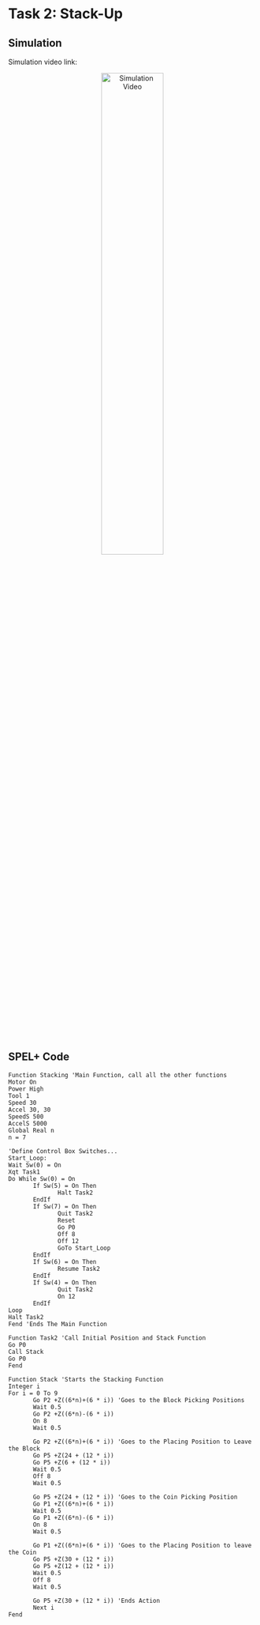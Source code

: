 # Task 2: Stack-Up
## Simulation
Simulation video link:
<p align="center">
<a  href="https://youtu.be/qhKUARaJpzY" target="_blank">
    <img src="https://img.youtube.com/vi/qhKUARaJpzY/0.jpg" alt="Simulation Video" style="width:50%; max-width:600px, height:50%;">
</a>
</p>

## SPEL+ Code
```
Function Stacking 'Main Function, call all the other functions
Motor On
Power High
Tool 1
Speed 30
Accel 30, 30
SpeedS 500
AccelS 5000
Global Real n
n = 7

'Define Control Box Switches...
Start_Loop:
Wait Sw(0) = On
Xqt Task1
Do While Sw(0) = On
       If Sw(5) = On Then
              Halt Task2
       EndIf
       If Sw(7) = On Then
              Quit Task2
              Reset
              Go P0
              Off 8
              Off 12
              GoTo Start_Loop
       EndIf
       If Sw(6) = On Then
              Resume Task2
       EndIf
       If Sw(4) = On Then
              Quit Task2
              On 12
       EndIf
Loop
Halt Task2
Fend 'Ends The Main Function

Function Task2 'Call Initial Position and Stack Function
Go P0
Call Stack
Go P0
Fend

Function Stack 'Starts the Stacking Function
Integer i
For i = 0 To 9
       Go P2 +Z((6*n)+(6 * i)) 'Goes to the Block Picking Positions
       Wait 0.5
       Go P2 +Z((6*n)-(6 * i))
       On 8
       Wait 0.5
           
       Go P2 +Z((6*n)+(6 * i)) 'Goes to the Placing Position to Leave the Block
       Go P5 +Z(24 + (12 * i))
       Go P5 +Z(6 + (12 * i))
       Wait 0.5
       Off 8
       Wait 0.5
       
       Go P5 +Z(24 + (12 * i)) 'Goes to the Coin Picking Position
       Go P1 +Z((6*n)+(6 * i))
       Wait 0.5
       Go P1 +Z((6*n)-(6 * i))
       On 8
       Wait 0.5
       
       Go P1 +Z((6*n)+(6 * i)) 'Goes to the Placing Position to leave the Coin
       Go P5 +Z(30 + (12 * i))
       Go P5 +Z(12 + (12 * i))
       Wait 0.5
       Off 8
       Wait 0.5
       
       Go P5 +Z(30 + (12 * i)) 'Ends Action
       Next i
Fend
```
